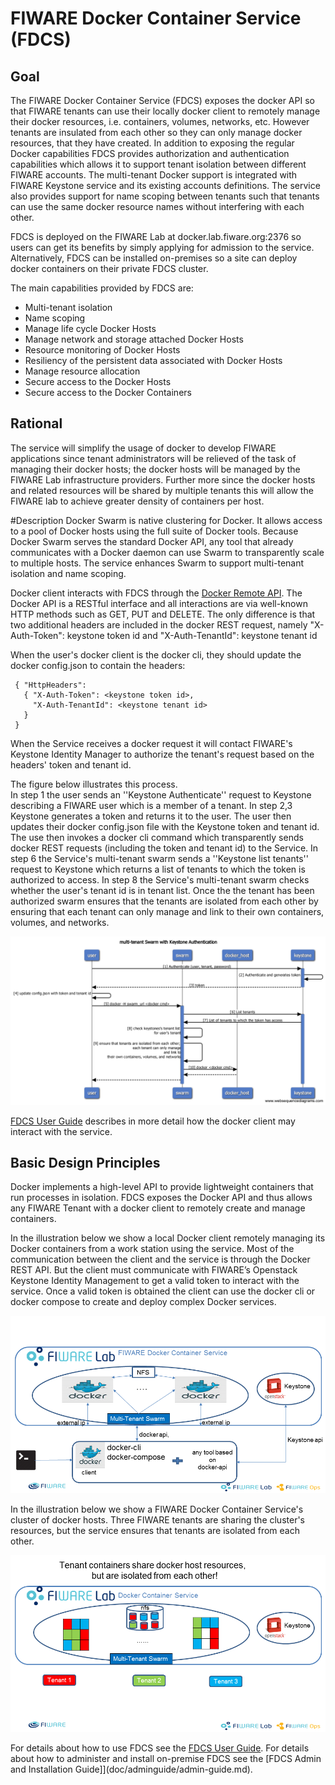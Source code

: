 # FIWARE Docker Container Service (FDCS)


## Goal
The FIWARE Docker Container Service (FDCS) exposes the docker API so that FIWARE tenants can use their locally docker client to remotely manage their docker resources, i.e. containers, volumes, networks, etc.  However tenants are insulated from each other so they can only manage docker resources, that they have created. In addition to exposing the regular Docker capabilities FDCS provides authorization and authentication capabilities which allows it to support tenant isolation between different FIWARE accounts. The multi-tenant Docker support is integrated with FIWARE Keystone service and its existing accounts definitions. The service also provides support for name scoping between tenants such that tenants can use the same docker resource names without interfering with each other. 

FDCS is deployed on the FIWARE Lab at docker.lab.fiware.org:2376 so users can get its benefits by simply applying for admission to the service. Alternatively, FDCS can be installed on-premises so a site can deploy docker containers on their private FDCS cluster. 

The main capabilities provided by FDCS are:</p>

* Multi-tenant isolation 
* Name scoping 
* Manage life cycle Docker Hosts
* Manage network and storage attached Docker Hosts
* Resource monitoring of Docker Hosts
* Resiliency of the persistent data associated with Docker Hosts
* Manage resource allocation
* Secure access to the Docker Hosts
* Secure access to the Docker Containers 


## Rational
The service will simplify the usage of docker to develop FIWARE applications since tenant administrators will be relieved of the task of managing their docker hosts; the docker hosts will be managed by the FIWARE Lab infrastructure providers.  Further more since the docker hosts and related resources will be shared by multiple tenants this will allow the FIWARE lab to achieve greater density of containers per host.

#Description
Docker Swarm is native clustering for Docker. It allows access to a pool of Docker hosts using the full suite of Docker tools. Because Docker Swarm serves the standard Docker API, any tool that already communicates with a Docker daemon can use Swarm to transparently scale to multiple hosts.  The service enhances Swarm to support multi-tenant isolation and name scoping.

Docker client interacts with FDCS through the [Docker Remote API](https://docs.docker.com/engine/reference/api/docker_remote_api). The Docker API is a RESTful interface and all interactions are via well-known HTTP methods such as GET, PUT and DELETE. 
The only difference is that two additional headers are included in the docker REST request, namely 
     "X-Auth-Token": keystone token id and "X-Auth-TenantId": keystone tenant id

When the user's docker client is the docker cli, they should update the docker config.json to contain the headers:


     { "HttpHeaders":
       { "X-Auth-Token": <keystone token id>,
         "X-Auth-TenantId": <keystone tenant id>
       }
     }


When the Service receives a docker request it will contact FIWARE's Keystone Identity Manager to authorize the tenant's request based on the headers' token and tenant id.

The figure below illustrates this process.  
In step 1 the user sends an ''Keystone Authenticate'' request to Keystone describing a FIWARE user which is a member of a tenant.
In step 2,3 Keystone generates a token and returns it to the user. The user then updates their docker config.json file with the Keystone token and tenant id.
The use then invokes a docker cli command which transparently sends docker REST requests (including the token and tenant id) to the Service.
In step 6 the Service's multi-tenant swarm sends a ''Keystone list tenants'' request to Keystone which returns a list of tenants to which the token is authorized to access. 
In step 8 the Service's multi-tenant swarm checks whether the user's tenant id is in tenant list.  Once the the tenant has been authorized swarm ensures that the tenants are isolated from each other by ensuring that each tenant can only manage and link to their own containers, volumes, and networks.

![](figs/multi-tenant_Swarm_with_Keystone_Authentication.png?raw=true)

[FDCS User Guide](https://github.com/fiware-docker/docker-container-service/blob/master/docs/userguide/user-guide.md)  describes in more detail how the docker client may interact with the service.



## Basic Design Principles

Docker implements a high-level API to provide lightweight containers that run processes in isolation. FDCS exposes the Docker API and thus allows any FIWARE Tenant with a docker client to remotely create and manage containers.

In the illustration below we show a local Docker client remotely managing its Docker containers from a work station using the service. Most of the communication between the client and the service is through the Docker REST API. But the client must communicate with FIWARE’s Openstack Keystone Identity Management to get a valid token to interact with the service.
Once a valid token is obtained the client can use the docker cli or docker compose to create and deploy complex Docker services.

![](figs/FDCS_Overview.png?raw=true)


In the illustration below we show a FIWARE Docker Container Service's cluster of docker hosts. Three FIWARE tenants are sharing the cluster's resources, but the service ensures that tenants are isolated from each other.

![](figs/FDCS_Tenant_Isolation.png?raw=true)


For details about how to use FDCS see the [FDCS User Guide](doc/userguide/user-guide.md).
For details about how to administer and install on-premise FDCS see the [FDCS Admin and Installation Guide]](doc/adminguide/admin-guide.md).


